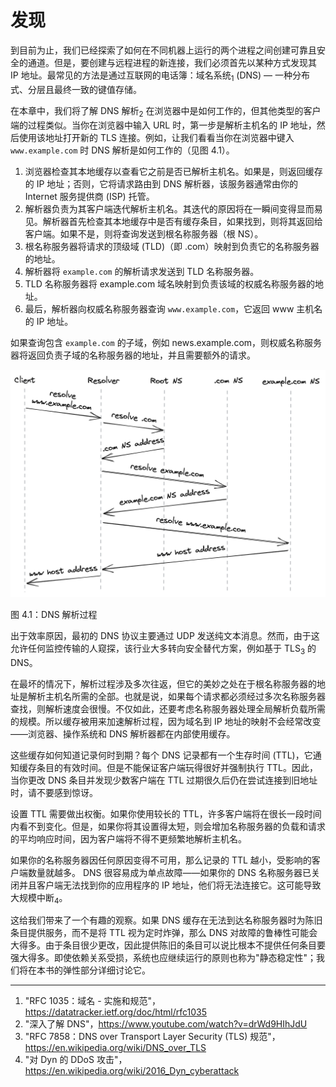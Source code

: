 # 发现

到目前为止，我们已经探索了如何在不同机器上运行的两个进程之间创建可靠且安全的通道。但是，要创建与远程进程的新连接，我们必须首先以某种方式发现其 IP 地址。最常见的方法是通过互联网的电话簿：域名系统<sub>1</sub> (DNS) — 一种分布式、分层且最终一致的键值存储。

在本章中，我们将了解 DNS 解析<sub>2</sub> 在浏览器中是如何工作的，但其他类型的客户端的过程类似。当你在浏览器中输入 URL 时，第一步是解析主机名的 IP 地址，然后使用该地址打开新的 TLS 连接。例如，让我们看看当你在浏览器中键入 ```www.example.com``` 时 DNS 解析是如何工作的（见图 4.1）。

1. 浏览器检查其本地缓存以查看它之前是否已解析主机名。如果是，则返回缓存的 IP 地址；否则，它将请求路由到 DNS 解析器，该服务器通常由你的 Internet 服务提供商 (ISP) 托管。
2. 解析器负责为其客户端迭代解析主机名。其迭代的原因将在一瞬间变得显而易见。解析器首先检查其本地缓存中是否有缓存条目，如果找到，则将其返回给客户端。如果不是，则将查询发送到根名称服务器（根 NS）。
3. 根名称服务器将请求的顶级域 (TLD)（即 .com）映射到负责它的名称服务器的地址。
4. 解析器将 ```example.com``` 的解析请求发送到 TLD 名称服务器。
5. TLD 名称服务器将 example.com 域名映射到负责该域的权威名称服务器的地址。
6. 最后，解析器向权威名称服务器查询 ```www.example.com```，它返回 www 主机名的 IP 地址。

如果查询包含 ```example.com``` 的子域，例如 news.example.com，则权威名称服务器将返回负责子域的名称服务器的地址，并且需要额外的请求。

![](../images/04/4-01.png)

图 4.1：DNS 解析过程

出于效率原因，最初的 DNS 协议主要通过 UDP 发送纯文本消息。然而，由于这允许任何监控传输的人窥探，该行业大多转向安全替代方案，例如基于 TLS<sub>3</sub> 的 DNS。

在最坏的情况下，解析过程涉及多次往返，但它的美妙之处在于根名称服务器的地址是解析主机名所需的全部。也就是说，如果每个请求都必须经过多次名称服务器查找，则解析速度会很慢。不仅如此，还要考虑名称服务器处理全局解析负载所需的规模。所以缓存被用来加速解析过程，因为域名到 IP 地址的映射不会经常改变——浏览器、操作系统和 DNS 解析器都在内部使用缓存。

这些缓存如何知道记录何时到期？每个 DNS 记录都有一个生存时间 (TTL)，它通知缓存条目的有效时间。但是不能保证客户端玩得很好并强制执行 TTL。因此，当你更改 DNS 条目并发现少数客户端在 TTL 过期很久后仍在尝试连接到旧地址时，请不要感到惊讶。

设置 TTL 需要做出权衡。如果你使用较长的 TTL，许多客户端将在很长一段时间内看不到变化。但是，如果你将其设置得太短，则会增加名称服务器的负载和请求的平均响应时间，因为客户端将不得不更频繁地解析主机名。

如果你的名称服务器因任何原因变得不可用，那么记录的 TTL 越小，受影响的客户端数量就越多。 DNS 很容易成为单点故障——如果你的 DNS 名称服务器已关闭并且客户端无法找到你的应用程序的 IP 地址，他们将无法连接它。这可能导致大规模中断<sub>4</sub>。

这给我们带来了一个有趣的观察。如果 DNS 缓存在无法到达名称服务器时为陈旧条目提供服务，而不是将 TTL 视为定时炸弹，那么 DNS 对故障的鲁棒性可能会大得多。由于条目很少更改，因此提供陈旧的条目可以说比根本不提供任何条目要强大得多。即使依赖关系受损，系统也应继续运行的原则也称为"静态稳定性"；我们将在本书的弹性部分详细讨论它。

--------------------

1. "RFC 1035：域名 - 实施和规范"，https://datatracker.ietf.org/doc/html/rfc1035
2. "深入了解 DNS"，https://www.youtube.com/watch?v=drWd9HIhJdU
3. "RFC 7858：DNS over Transport Layer Security (TLS) 规范"，https://en.wikipedia.org/wiki/DNS_over_TLS
4. "对 Dyn 的 DDoS 攻击"，https://en.wikipedia.org/wiki/2016_Dyn_cyberattack